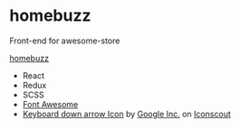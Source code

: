 # homebuzz

Front-end for awesome-store

[homebuzz](https://homebuzz.netlify.app/#/)

* React
* Redux
* SCSS
* [Font Awesome](https://fontawesome.com/)
* <a href="https://iconscout.com/icons/keyboard-down-arrow" target="_blank">Keyboard down arrow Icon</a> by <a href="https://iconscout.com/contributors/google-inc">Google Inc.</a> on <a href="https://iconscout.com">Iconscout</a>